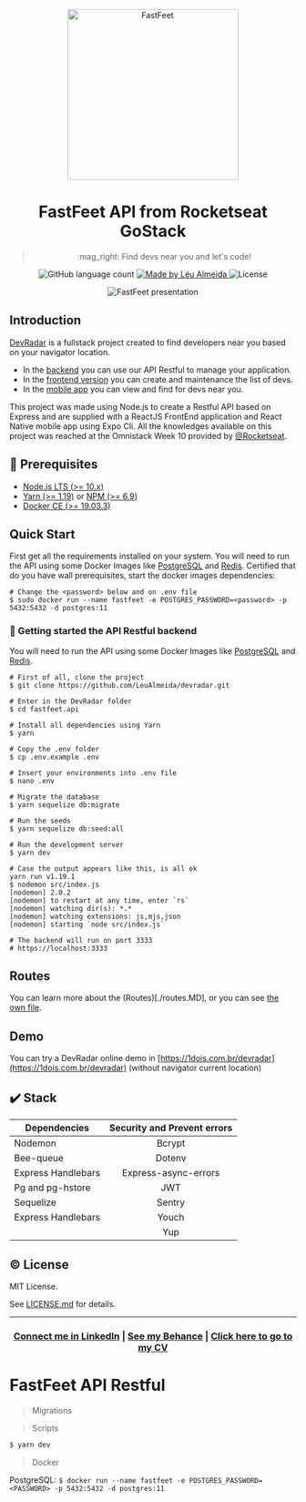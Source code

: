 <p align="center">
<img width="300" alt="FastFeet" src="./presentation/logo.png" />
</p>

<h1 align="center">FastFeet API from Rocketseat GoStack</h1>

<blockquote align="center">
:mag_right: Find devs near you and let's code!
</blockquote>

<p align="center">
  <img alt="GitHub language count" src="https://img.shields.io/github/languages/count/LeuAlmeida/fastfeet.api?color=%2304D361">

  <a href="https://leunardo.dev">
    <img alt="Made by Léu Almeida" src="https://img.shields.io/badge/made%20by-Léu%20Almeida-%2304D361">
  </a>

  <img alt="License" src="https://img.shields.io/badge/license-MIT-%2304D361">
</p>

<p align="center">
<img alt="FastFeet presentation" src="./presentation/presentation.png" />
</p>

## Introduction

[DevRadar](https://github.com/LeuAlmeida/devradar) is a fullstack project created to find developers near you based on your navigator location.
* In the [backend](./backend) you can use our API Restful to manage your application.
* In the [frontend version](./web) you can create and maintenance the list of devs.
* In the [mobile app](./mobile) you can view and find for devs near you.

This project was made using Node.js to create a Restful API based on Express and are supplied with a ReactJS FrontEnd application and React Native mobile app using Expo Cli.
All the knowledges available on this project was reached at the Omnistack Week 10 provided by [@Rocketseat](https://github.com/rocketseat).

## :electric_plug: Prerequisites

- [Node.js LTS (>= 10.x)](https://nodejs.org/)
- [Yarn (>= 1.19)](https://yarnpkg.com/) or [NPM (>= 6.9)](https://www.npmjs.com/)
- [Docker CE (>= 19.03.3)](https://docs.docker.com/install/)

## Quick Start

First get all the requirements installed on your system.
You will need to run the API using some Docker Images like [PostgreSQL](https://hub.docker.com/_/postgres) and [Redis](https://hub.docker.com/_/redis/).
Certified that do you have wall prerequisites, start the docker images dependencies:

```shell
# Change the <password> below and on .env file
$ sudo docker run --name fastfeet -e POSTGRES_PASSWORD=<password> -p 5432:5432 -d postgres:11
```


### :closed_lock_with_key: Getting started the API Restful backend

You will need to run the API using some Docker Images like [PostgreSQL](https://hub.docker.com/_/postgres) and [Redis](https://hub.docker.com/_/redis/).

```shell
# First of all, clone the project
$ git clone https://github.com/LeuAlmeida/devradar.git

# Enter in the DevRadar folder
$ cd fastfeet.api

# Install all dependencies using Yarn
$ yarn

# Copy the .env folder
$ cp .env.example .env

# Insert your environments into .env file
$ nano .env

# Migrate the database
$ yarn sequelize db:migrate

# Run the seeds
$ yarn sequelize db:seed:all

# Run the development server
$ yarn dev

# Case the output appears like this, is all ok
yarn run v1.19.1
$ nodemon src/index.js
[nodemon] 2.0.2
[nodemon] to restart at any time, enter `rs`
[nodemon] watching dir(s): *.*
[nodemon] watching extensions: js,mjs,json
[nodemon] starting `node src/index.js`

# The backend will run on port 3333
# https://localhost:3333
```

## Routes

You can learn more about the (Routes)[./routes.MD], or you can see [the own file](./src/routes.js).

## Demo

You can try a DevRadar online demo in [https://1dois.com.br/devradar](https://1dois.com.br/devradar) (without navigator current location)

## :heavy_check_mark: Stack

|       Dependencies            |     Security and Prevent errors   |
|-------------------------------|:---------------------------------:|
|       Nodemon                 |     Bcrypt                        |
|       Bee-queue               |     Dotenv                        |
|       Express Handlebars      |     Express-async-errors          |
|       Pg and pg-hstore        |     JWT                           |
|       Sequelize               |     Sentry                        |
|       Express Handlebars      |     Youch                         |
|                               |     Yup                           |

## :copyright: License

MIT License.

See [LICENSE.md](LICENSE.md) for details.

<hr/>

<h3 align="center">
<a href="http://linkedin.com/in/leonardoalmeida99">Connect me in LinkedIn</a> | <a href="http://behance.net/almeida99">See my Behance</a> | <a href="https://leunardo.dev">Click here to go to my CV</a>
</h3>



# FastFeet API Restful

> Migrations

> Scripts

```js
$ yarn dev
```
> Docker

PostgreSQL:
`$ docker run --name fastfeet -e POSTGRES_PASSWORD=<PASSWORD> -p 5432:5432 -d postgres:11`
